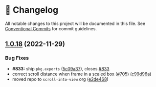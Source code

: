 <!-- markdownlint-disable --><!-- textlint-disable -->

# 📓 Changelog

All notable changes to this project will be documented in this file. See
[Conventional Commits](https://conventionalcommits.org) for commit guidelines.

## [1.0.18](https://github.com/scroll-into-view/compute-scroll-into-view/compare/v1.0.17...v1.0.18) (2022-11-29)

### Bug Fixes

- **#833:** ship `pkg.exports` ([5c09a37](https://github.com/scroll-into-view/compute-scroll-into-view/commit/5c09a377025860912bdca9097713d3c62d80880f)), closes [#833](https://github.com/scroll-into-view/compute-scroll-into-view/issues/833)
- correct scroll distance when frame in a scaled box ([#705](https://github.com/scroll-into-view/compute-scroll-into-view/issues/705)) ([c99d96a](https://github.com/scroll-into-view/compute-scroll-into-view/commit/c99d96a061d27aaf5c90e5871a9f3e3f15cf3bd5))
- moved repo to `scroll-into-view` org ([e2de468](https://github.com/scroll-into-view/compute-scroll-into-view/commit/e2de4688f21b049c4fd75d8bf85743ed217e9f51))
